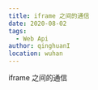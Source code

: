 ```yaml
---
title: iframe 之间的通信
date: 2020-08-02
tags:
  - Web Api
author: qinghuanI
location: wuhan
---
```


iframe 之间的通信
